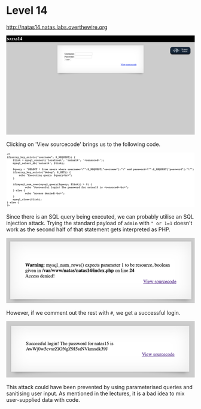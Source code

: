 # Level 14

http://natas14.natas.labs.overthewire.org

![](assets/natas14.png)

Clicking on 'View sourcecode' brings us to the following code.

![](assets/natas14-solution-1.png)

Since there is an SQL query being executed, we can probably utilise an SQL injection attack. Trying the standard payload of `admin` with `" or 1=1` doesn't work as the second half of that statement gets interpreted as PHP.

![](assets/natas14-solution-2.png)

However, if we comment out the rest with `#`, we get a successful login.

![](assets/natas14-solution-3.png)

This attack could have been prevented by using parameterised queries and sanitising user input. As mentioned in the lectures, it is a bad idea to mix user-supplied data with code.
